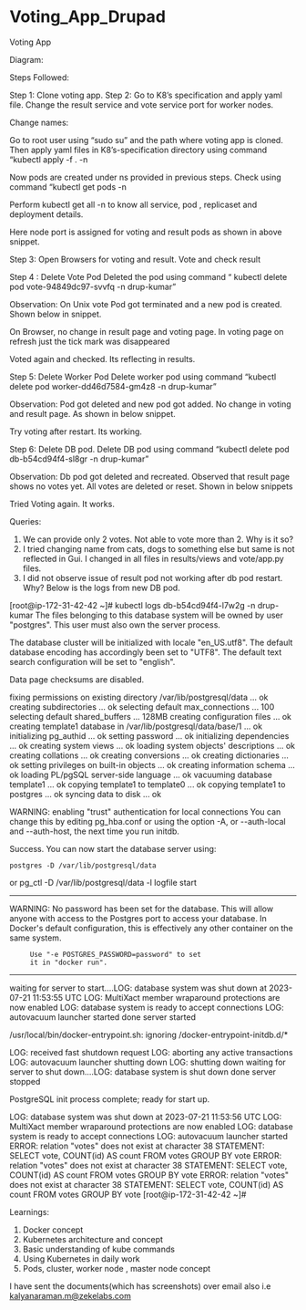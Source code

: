 # Voting_App_Drupad
Voting App 



Diagram:
 
Steps Followed:

Step 1:   Clone voting app.
Step 2:   Go to K8’s specification and apply yaml file.
 Change the result service and vote service port for worker nodes.
 

 

Change names:
 

Go to root user using “sudo su” and the path where voting app is cloned. Then apply yaml files in K8’s-specification directory using command “kubectl apply -f . -n <any namespace> 

 

Now pods are created under ns provided in previous steps. Check using command “kubectl get pods -n <namespace>
 

Perform kubectl get all -n <namespace> to know all service, pod , replicaset and deployment details.
 
Here node port is assigned for voting and result pods as shown in above snippet.

Step 3: Open Browsers for voting and result. Vote and check result
 

 

Step 4 : Delete Vote Pod
Deleted the pod using command “ kubectl delete pod vote-94849dc97-svvfq -n drup-kumar”
 

Observation: On Unix vote Pod got terminated and a new pod is created. Shown below in snippet.

 
On Browser, no change in result page and voting page. In voting page on refresh just the tick mark was disappeared


Voted again and checked. Its reflecting in results.

Step 5: Delete Worker Pod
Delete worker pod using command “kubectl delete pod worker-dd46d7584-gm4z8 -n drup-kumar”
 

Observation: Pod got deleted and new pod got added. No change in voting and result page. As shown in below snippet.
 

 

 

Try voting after restart.
Its working.
 
 

Step 6: Delete DB pod.
Delete DB pod using command “kubectl delete pod db-b54cd94f4-sl8gr -n drup-kumar”
 

Observation: Db pod got deleted and recreated. Observed that result page shows no votes yet. All votes are deleted or reset. Shown in below snippets
 

 

 

Tried Voting again. It works.
 


 



Queries: 
1.	We can provide only 2 votes. Not able to vote more than 2. Why is it so?
2.	I tried changing name from cats, dogs to something else but same is not reflected in Gui. I changed in all files in results/views and vote/app.py files.
3.	I did not observe issue of result pod not working after db pod restart. Why?
Below is the logs from new DB pod.

[root@ip-172-31-42-42 ~]# kubectl logs db-b54cd94f4-l7w2g -n drup-kumar
The files belonging to this database system will be owned by user "postgres".
This user must also own the server process.

The database cluster will be initialized with locale "en_US.utf8".
The default database encoding has accordingly been set to "UTF8".
The default text search configuration will be set to "english".

Data page checksums are disabled.

fixing permissions on existing directory /var/lib/postgresql/data ... ok
creating subdirectories ... ok
selecting default max_connections ... 100
selecting default shared_buffers ... 128MB
creating configuration files ... ok
creating template1 database in /var/lib/postgresql/data/base/1 ... ok
initializing pg_authid ... ok
setting password ... ok
initializing dependencies ... ok
creating system views ... ok
loading system objects' descriptions ... ok
creating collations ... ok
creating conversions ... ok
creating dictionaries ... ok
setting privileges on built-in objects ... ok
creating information schema ... ok
loading PL/pgSQL server-side language ... ok
vacuuming database template1 ... ok
copying template1 to template0 ... ok
copying template1 to postgres ... ok
syncing data to disk ... ok

WARNING: enabling "trust" authentication for local connections
You can change this by editing pg_hba.conf or using the option -A, or
--auth-local and --auth-host, the next time you run initdb.

Success. You can now start the database server using:

    postgres -D /var/lib/postgresql/data
or
    pg_ctl -D /var/lib/postgresql/data -l logfile start

****************************************************
WARNING: No password has been set for the database.
         This will allow anyone with access to the
         Postgres port to access your database. In
         Docker's default configuration, this is
         effectively any other container on the same
         system.

         Use "-e POSTGRES_PASSWORD=password" to set
         it in "docker run".
****************************************************
waiting for server to start....LOG:  database system was shut down at 2023-07-21 11:53:55 UTC
LOG:  MultiXact member wraparound protections are now enabled
LOG:  database system is ready to accept connections
LOG:  autovacuum launcher started
 done
server started

/usr/local/bin/docker-entrypoint.sh: ignoring /docker-entrypoint-initdb.d/*

LOG:  received fast shutdown request
LOG:  aborting any active transactions
LOG:  autovacuum launcher shutting down
LOG:  shutting down
waiting for server to shut down....LOG:  database system is shut down
 done
server stopped

PostgreSQL init process complete; ready for start up.

LOG:  database system was shut down at 2023-07-21 11:53:56 UTC
LOG:  MultiXact member wraparound protections are now enabled
LOG:  database system is ready to accept connections
LOG:  autovacuum launcher started
ERROR:  relation "votes" does not exist at character 38
STATEMENT:  SELECT vote, COUNT(id) AS count FROM votes GROUP BY vote
ERROR:  relation "votes" does not exist at character 38
STATEMENT:  SELECT vote, COUNT(id) AS count FROM votes GROUP BY vote
ERROR:  relation "votes" does not exist at character 38
STATEMENT:  SELECT vote, COUNT(id) AS count FROM votes GROUP BY vote
[root@ip-172-31-42-42 ~]#

 
Learnings:
1.	Docker concept
2.	Kubernetes architecture and concept
3.	Basic understanding of kube commands 
4.	Using Kubernetes in daily work
5.	Pods, cluster, worker node , master node  concept


 


 

I have sent the documents(which has screenshots) over email also i.e kalyanaraman.m@zekelabs.com 
